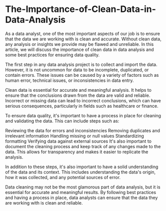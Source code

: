 # The-Importance-of-Clean-Data-in-Data-Analysis
As a data analyst, one of the most important aspects of our job is to ensure that the data we are working with is clean and accurate. Without clean data, any analysis or insights we provide may be flawed and unreliable. In this article, we will discuss the importance of clean data in data analysis and some best practices for ensuring data quality.

The first step in any data analysis project is to collect and import the data. However, it is not uncommon for data to be incomplete, duplicated, or contain errors. These issues can be caused by a variety of factors such as human error, technical issues, or inconsistencies in data entry.

Clean data is essential for accurate and meaningful analysis. It helps to ensure that the conclusions drawn from the data are valid and reliable. Incorrect or missing data can lead to incorrect conclusions, which can have serious consequences, particularly in fields such as healthcare or finance.

To ensure data quality, it's important to have a process in place for cleaning and validating the data. This can include steps such as:

Reviewing the data for errors and inconsistencies
Removing duplicates and irrelevant information
Handling missing or null values
Standardizing formatting
Verifying data against external sources
It's also important to document the cleaning process and keep track of any changes made to the data. This allows for transparency and makes it easier to replicate the analysis.

In addition to these steps, it's also important to have a solid understanding of the data and its context. This includes understanding the data's origin, how it was collected, and any potential sources of error.

Data cleaning may not be the most glamorous part of data analysis, but it is essential for accurate and meaningful results. By following best practices and having a process in place, data analysts can ensure that the data they are working with is clean and reliable.
